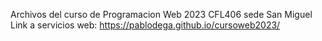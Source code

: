 Archivos del curso de Programacion Web 2023
CFL406 sede San Miguel
Link a servicios web:
https://pablodega.github.io/cursoweb2023/
